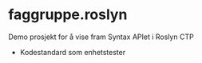 faggruppe.roslyn
================

Demo prosjekt for å vise fram Syntax APIet i Roslyn CTP

* Kodestandard som enhetstester
